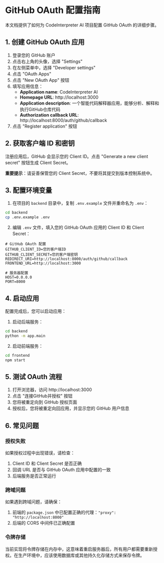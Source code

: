 # GitHub OAuth 配置指南

本文档提供了如何为 CodeInterpreter AI 项目配置 GitHub OAuth 的详细步骤。

## 1. 创建 GitHub OAuth 应用

1. 登录您的 GitHub 账户
2. 点击右上角的头像，选择 "Settings"
3. 在左侧菜单中，选择 "Developer settings"
4. 点击 "OAuth Apps"
5. 点击 "New OAuth App" 按钮
6. 填写应用信息：
   - **Application name**: CodeInterpreter AI
   - **Homepage URL**: http://localhost:3000
   - **Application description**: 一个智能代码解释器应用，能够分析、解释和执行GitHub仓库代码
   - **Authorization callback URL**: http://localhost:8000/auth/github/callback
7. 点击 "Register application" 按钮

## 2. 获取客户端 ID 和密钥

注册应用后，GitHub 会显示您的 Client ID。点击 "Generate a new client secret" 按钮生成 Client Secret。

**重要提示**：请妥善保管您的 Client Secret，不要将其提交到版本控制系统中。

## 3. 配置环境变量

1. 在项目的 `backend` 目录中，复制 `.env.example` 文件并重命名为 `.env`：

```bash
cd backend
cp .env.example .env
```

2. 编辑 `.env` 文件，填入您的 GitHub OAuth 应用的 Client ID 和 Client Secret：

```
# GitHub OAuth 配置
GITHUB_CLIENT_ID=您的客户端ID
GITHUB_CLIENT_SECRET=您的客户端密钥
REDIRECT_URI=http://localhost:8000/auth/github/callback
FRONTEND_URL=http://localhost:3000

# 服务器配置
HOST=0.0.0.0
PORT=8000
```

## 4. 启动应用

配置完成后，您可以启动应用：

1. 启动后端服务：

```bash
cd backend
python -m app.main
```

2. 启动前端服务：

```bash
cd frontend
npm start
```

## 5. 测试 OAuth 流程

1. 打开浏览器，访问 http://localhost:3000
2. 点击 "连接GitHub并授权" 按钮
3. 您将被重定向到 GitHub 授权页面
4. 授权后，您将被重定向回应用，并显示您的 GitHub 用户信息

## 6. 常见问题

### 授权失败

如果授权过程中出现错误，请检查：

1. Client ID 和 Client Secret 是否正确
2. 回调 URL 是否与 GitHub OAuth 应用中配置的一致
3. 后端服务是否正常运行

### 跨域问题

如果遇到跨域问题，请确保：

1. 前端的 `package.json` 中已配置正确的代理：`"proxy": "http://localhost:8000"`
2. 后端的 CORS 中间件已正确配置

### 令牌存储

当前实现将令牌存储在内存中，这意味着重启服务器后，所有用户都需要重新授权。在生产环境中，应该使用数据库或其他持久化存储方式来保存令牌。
